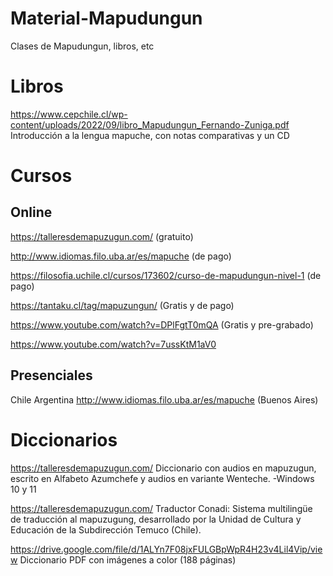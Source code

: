 # Material-Mapudungun
Clases de Mapudungun, libros, etc

# Libros 

https://www.cepchile.cl/wp-content/uploads/2022/09/libro_Mapudungun_Fernando-Zuniga.pdf
Introducción a la lengua mapuche,
con notas comparativas y un CD

# Cursos
## Online

https://talleresdemapuzugun.com/ (gratuito)

http://www.idiomas.filo.uba.ar/es/mapuche (de pago)

https://filosofia.uchile.cl/cursos/173602/curso-de-mapudungun-nivel-1 (de pago)

https://tantaku.cl/tag/mapuzungun/ (Gratis y de pago)

https://www.youtube.com/watch?v=DPlFgtT0mQA (Gratis y pre-grabado)

https://www.youtube.com/watch?v=7ussKtM1aV0

## Presenciales
Chile
Argentina
http://www.idiomas.filo.uba.ar/es/mapuche (Buenos Aires)

# Diccionarios
https://talleresdemapuzugun.com/
Diccionario con audios en mapuzugun, escrito en Alfabeto Azumchefe y audios en variante Wenteche. 
-Windows 10 y 11

https://talleresdemapuzugun.com/
Traductor Conadi: Sistema multilingüe de traducción al mapuzugung, desarrollado por la Unidad de Cultura y Educación de la Subdirección Temuco (Chile).

https://drive.google.com/file/d/1ALYn7F08jxFULGBpWpR4H23v4Lil4Vip/view
Diccionario PDF con imágenes a color (188 páginas)
